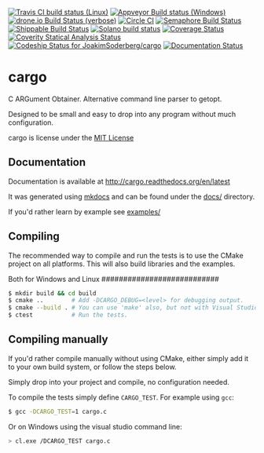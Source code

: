 [![Travis CI build status (Linux)][travis_img]][travis]
[![Appveyor Build status (Windows)][appveyor_img]][appveyor]
[![drone.io Build Status (verbose)][droneio_img]][droneio]
[![Circle CI][circleci_img]][circleci]
[![Semaphore Build Status][semaphore_img]][semaphore]
[![Shippable Build Status][shippable_img]][shippable]
[![Solano build status][solano_img]][solano]
[![Coverage Status][coveralls_img]][coveralls]
[![Coverity Statical Analysis Status][coverity_img]][coverity]
[![Codeship Status for JoakimSoderberg/cargo][codeship_img]][codeship]
[![Documentation Status][docs_img]][docs]

cargo
=====

C ARGument Obtainer. Alternative command line parser to getopt.

Designed to be small and easy to drop into any program without much configuration.

cargo is license under the [MIT License](http://opensource.org/licenses/mit-license.php)

Documentation
-------------

Documentation is available at http://cargo.readthedocs.org/en/latest

It was generated using [mkdocs][mkdocs] and can be found under the
[docs/](https://github.com/JoakimSoderberg/cargo/tree/master/docs) directory.

If you'd rather learn by example see
[examples/](https://github.com/JoakimSoderberg/cargo/tree/master/examples)

Compiling
---------

The recommended way to compile and run the tests is to use the CMake project on all
platforms. This will also build libraries and the examples.

Both for Windows and Linux
###########################

```bash
$ mkdir build && cd build
$ cmake ..        # Add -DCARGO_DEBUG=<level> for debugging output.
$ cmake --build . # You can use 'make' also, but not with Visual Studio.
$ ctest           # Run the tests.
```

Compiling manually
------------------

If you'd rather compile manually without using CMake, either simply add it to your
own build system, or follow the steps below.

Simply drop into your project and compile, no configuration needed.

To compile the tests simply define `CARGO_TEST`. For example using `gcc`:

```bash
$ gcc -DCARGO_TEST=1 cargo.c
```

Or on Windows using the visual studio command line:

```bash
> cl.exe /DCARGO_TEST cargo.c
```

[travis]: https://travis-ci.org/JoakimSoderberg/cargo
[travis_img]: https://travis-ci.org/JoakimSoderberg/cargo.svg
[appveyor]: https://ci.appveyor.com/project/JoakimSoderberg/cargo
[appveyor_img]: https://ci.appveyor.com/api/projects/status/hia4q08852puktpf?svg=true
[droneio]: https://drone.io/github.com/JoakimSoderberg/cargo/latest
[droneio_img]: https://drone.io/github.com/JoakimSoderberg/cargo/status.png
[circleci]: https://circleci.com/gh/JoakimSoderberg/cargo
[circleci_img]: https://circleci.com/gh/JoakimSoderberg/cargo.svg?style=svg 
[semaphore]: https://semaphoreapp.com/joakimsoderberg/cargo
[semaphore_img]: https://semaphoreapp.com/api/v1/projects/22d61980-73d0-45bc-ba6c-3ed6c1ebadf5/366031/shields_badge.svg
[shippable]: https://app.shippable.com/projects/54f8944b5ab6cc1352934eed/builds/latest
[shippable_img]: https://api.shippable.com/projects/54f8944b5ab6cc1352934eed/badge?branchName=master
[solano]: https://ci.solanolabs.com:443/JoakimSoderberg/cargo/suites/193238
[solano_img]: https://ci.solanolabs.com:443/JoakimSoderberg/cargo/badges/193238.png
[coveralls]: https://coveralls.io/r/JoakimSoderberg/cargo
[coveralls_img]: https://coveralls.io/repos/JoakimSoderberg/cargo/badge.svg
[coverity]: https://scan.coverity.com/projects/3566
[coverity_img]: https://scan.coverity.com/projects/3566/badge.svg
[codeship]: https://codeship.com/projects/66740
[codeship_img]: https://codeship.com/projects/a953df40-a586-0132-a1eb-3aaa69fc7edf/status?branch=master
[docs]: http://cargo.readthedocs.org/en/latest/
[docs_img]: https://readthedocs.org/projects/cargo/badge/?version=latest
[mkdocs]: http://www.mkdocs.org/
